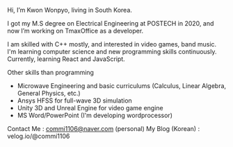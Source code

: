 Hi, I’m Kwon Wonpyo, living in South Korea.

I got my M.S degree on Electrical Engineering at POSTECH in 2020,
and now I’m working on TmaxOffice as a developer.

I am skilled with C++ mostly, and interested in video games, band music.
I'm learning computer science and new programming skills continuously. Currently, learning React and JavaScript.

Other skills than programming
- Microwave Engineering and basic curriculums (Calculus, Linear Algebra, General Physics, etc.)
- Ansys HFSS for full-wave 3D simulation
- Unity 3D and Unreal Engine for video game engine
- MS Word/PowerPoint (I'm developing wordprocessor)

Contact Me : commi1106@naver.com (personal)
My Blog (Korean) : velog.io/@commi1106 
<!---
KwonWonpyo/KwonWonpyo is a ✨ special ✨ repository because its `README.md` (this file) appears on your GitHub profile.
You can click the Preview link to take a look at your changes.
--->
